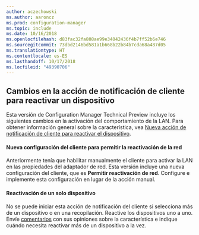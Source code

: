 ```yaml
---
author: aczechowski
ms.author: aaroncz
ms.prod: configuration-manager
ms.topic: include
ms.date: 10/16/2018
ms.openlocfilehash: d83fac32fa808ae99e34042436f4b7ff52b6e746
ms.sourcegitcommit: 73dbd2146bd581a1b668b22b84b7cda68a487d05
ms.translationtype: HT
ms.contentlocale: es-ES
ms.lasthandoff: 10/17/2018
ms.locfileid: "49390706"
---
```

## <a name="bkmk_wakeup"></a> Cambios en la acción de notificación de cliente para reactivar un dispositivo
<!--1317364-->

Esta versión de Configuration Manager Technical Preview incluye los siguientes cambios en la activación del comportamiento de la LAN. Para obtener información general sobre la característica, vea [Nueva acción de notificación de cliente para reactivar el dispositivo](/sccm/core/get-started/capabilities-in-technical-preview-1810#bkmk_wakeup).

#### <a name="new-client-setting-to-allow-network-wake-up"></a>Nueva configuración del cliente para permitir la reactivación de la red
Anteriormente tenía que habilitar manualmente el cliente para activar la LAN en las propiedades del adaptador de red. Esta versión incluye una nueva configuración del cliente, que es **Permitir reactivación de red**. Configure e implemente esta configuración en lugar de la acción manual. 

#### <a name="only-wake-up-a-single-device"></a>Reactivación de un solo dispositivo
No se puede iniciar esta acción de notificación del cliente si selecciona más de un dispositivo o en una recopilación. Reactive los dispositivos uno a uno. Envíe [comentarios](/sccm/core/understand/find-help#product-feedback) con sus opiniones sobre la característica e indique cuándo necesita reactivar más de un dispositivo a la vez.


